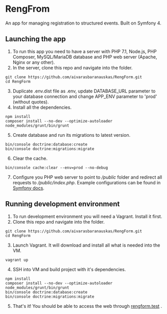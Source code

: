 # RengFrom

An app for managing registration to structured events. Built on Symfony 4.

## Launching the app

1. To run this app you need to have a server with PHP 7.1, Node.js, PHP Composer, MySQL/MariaDB database and PHP web server (Apache, Nginx or any other).
2. In the server, clone this repo and navigate into the folder.
```
git clone https://github.com/aivarasbaranauskas/RengForm.git
cd RengForm
```
3. Duplicate .env.dist file as .env, update DATABASE_URL parameter to your database connection and change APP_ENV parameter to 'prod' (without quotes).
4. Install all the dependencies.
```
npm install
composer install --no-dev --optimize-autoloader
node_modules/grunt/bin/grunt
```
5. Create database and run its migrations to latest version.
```
bin/console doctrine:database:create
bin/console doctrine:migrations:migrate
```
6. Clear the cache.
```
bin/console cache:clear --env=prod --no-debug
```
7. Configure you PHP web server to point to _/public_ folder and redirect all requests to _/public/index.php_. Example configurations can be found in [Symfony docs](https://symfony.com/doc/current/setup/web_server_configuration.html).

## Running development environment

1. To run development environment you will need a Vagrant. Install it first.
2. Clone this repo and navigate into the folder.
```
git clone https://github.com/aivarasbaranauskas/RengForm.git
cd RengForm
```
3. Launch Vagrant. It will download and install all what is needed into the VM.
```
vagrant up
```
4. SSH into VM and build project with it's dependencies.
```
npm install
composer install --no-dev --optimize-autoloader
node_modules/grunt/bin/grunt
bin/console doctrine:database:create
bin/console doctrine:migrations:migrate
```
5. That's it! You should be able to access the web through [rengform.test](rengform.test) .
